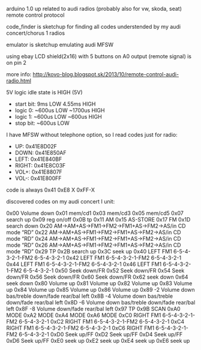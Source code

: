 arduino 1.0 up related to audi radios  (probably also for vw, skoda, seat) remote control protocol

code_finder is sketchup for finding all codes understended by my audi concert/chorus 1 radios

emulator is sketchup emulating audi MFSW

using ebay LCD shield(2x16) with 5 buttons on A0 
output (remote signal) is on pin 2

more info:
http://kovo-blog.blogspot.sk/2013/10/remote-control-audi-radio.html

5V logic idle state is HIGH (5V)

- start bit:	9ms LOW 4.55ms HIGH
- logic 0:	~600us LOW ~1700us HIGH
- logic 1: 	~600us LOW ~600us HIGH
- stop bit:	~600us LOW

I have MFSW without telephone option, so I read codes just for radio:

- UP:    0x41E8D02F
- DOWN:  0x41E850AF
- LEFT:  0x41E840BF
- RIGHT: 0x41E8C03F
- VOL+:  0x41E8807F
- VOL-:  0x41E800FF

code is always 0x41 0xE8 X 0xFF-X

discovered codes on my audi concert I unit:

0x00 	Volume down
0x01 	mem/cd1
0x03 	mem/cd3
0x05 	mem/cd5
0x07 	search up
0x09 	reg on/off
0x0B 	tp
0x11 	AM
0x15 	AS-STORE
0x17 	FM
0x1D 	search down
0x20 	AM->AM+AS->FM1->FM2->FM1+AS->FM2->AS/in CD mode “RD”
0x22 	AM->AM+AS->FM1->FM2->FM1+AS->FM2->AS/in CD mode “RD”
0x24 	AM->AM+AS->FM1->FM2->FM1+AS->FM2->AS/in CD mode “RD”
0x26 	AM->AM+AS->FM1->FM2->FM1+AS->FM2->AS/in CD mode “RD”
0x29 	TP
0x2B 	search up
0x3C 	seek up
0x40 	LEFT FM1 6-5-4-3-2-1-FM2 6-5-4-3-2-1
0x42 	LEFT FM1 6-5-4-3-2-1-FM2 6-5-4-3-2-1
0x44 	LEFT FM1 6-5-4-3-2-1-FM2 6-5-4-3-2-1
0x46 	LEFT FM1 6-5-4-3-2-1-FM2 6-5-4-3-2-1
0x50 	Seek down/FR
0x52 	Seek down/FR
0x54 	Seek down/FR
0x56 	Seek down/FR
0x60 	Seek down/FR
0x62 	seek down
0x64 	seek down
0x80 	Volume up
0x81 	Volume up
0x82 	Volume up
0x83 	Volume up
0x84 	Volume up
0x85 	Volume up
0x86 	Volume up
0x89 	-2 Volume down bas/treble down/fade rear/bal left
0x8B 	-4 Volume down bas/treble down/fade rear/bal left
0x8D 	-6 Volume down bas/treble down/fade rear/bal left
0x8F 	-8 Volume down/fade rear/bal left
0x97 	TP
0x9B 	SCAN
0xA0 	MODE
0xA2 	MODE
0xA4 	MODE
0xA6 	MODE
0xC0 	RIGHT FM1 6-5-4-3-2-1-FM2 6-5-4-3-2-1
0xC2 	RIGHT FM1 6-5-4-3-2-1-FM2 6-5-4-3-2-1
0xC4 	RIGHT FM1 6-5-4-3-2-1-FM2 6-5-4-3-2-1
0xC6 	RIGHT FM1 6-5-4-3-2-1-FM2 6-5-4-3-2-1
0xD0 	Seek up/FF
0xD2 	Seek up/FF
0xD4 	Seek up/FF
0xD6 	Seek up/FF
0xE0 	seek up
0xE2 	seek up
0xE4 	seek up
0xE6 	seek up

